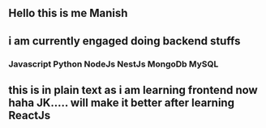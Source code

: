 <h2>Hello this is me Manish</h2>
<h2> i am currently engaged doing backend stuffs</h2>

<h3>
Javascript
Python
NodeJs
NestJs
MongoDb
MySQL  
</h3>

<h2> this is in plain text as i am learning frontend now haha JK..... will make it better after learning ReactJs</h2>
